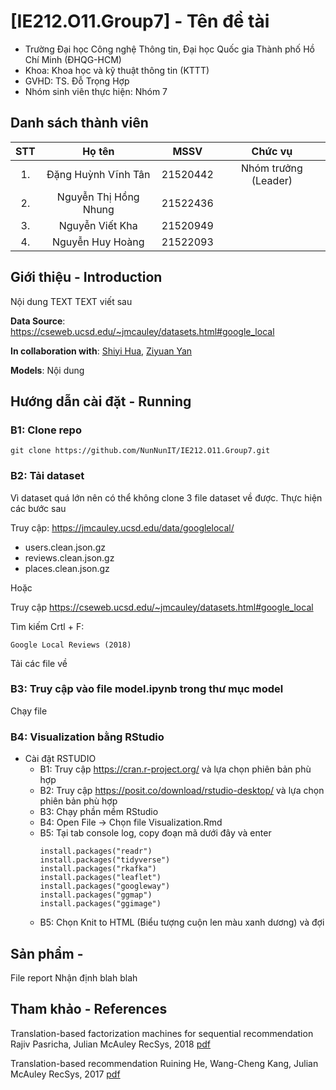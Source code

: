# [IE212.O11.Group7] - Tên đề tài

* Trường Đại học Công nghệ Thông tin, Đại học Quốc gia Thành phố Hồ Chí Minh (ĐHQG-HCM)
* Khoa: Khoa học và kỹ thuật thông tin (KTTT)
* GVHD: TS. Đỗ Trọng Hợp
* Nhóm sinh viên thực hiện: Nhóm 7

## Danh sách thành viên
|STT | Họ tên | MSSV| Chức vụ |
|:---:|:-------------:|:-----:|:-----:|
|1. 	| Đặng Huỳnh Vĩnh Tân | 21520442| Nhóm trưởng (Leader)|
|2. 	| Nguyễn Thị Hồng Nhung | 21522436
|3. 	| Nguyễn Viết Kha		|	21520949
|4.  | Nguyễn Huy Hoàng | 21522093

##  Giới thiệu - Introduction
Nội dung TEXT TEXT viết sau

**Data Source**: https://cseweb.ucsd.edu/~jmcauley/datasets.html#google_local

**In collaboration with**: [Shiyi Hua](https://www.linkedin.com/in/shiyi-letty-hua-2a7117129/), [Ziyuan Yan](https://www.linkedin.com/in/ziyuan-esther-yan-664732132/)

**Models**:
Nội dung

## Hướng dẫn cài đặt - Running
### B1: Clone repo 

```
git clone https://github.com/NunNunIT/IE212.O11.Group7.git  
```
### B2: Tải dataset
Vì dataset quá lớn nên có thể không clone 3 file dataset về được. Thực hiện các bước sau

Truy cập: https://jmcauley.ucsd.edu/data/googlelocal/
- users.clean.json.gz
- reviews.clean.json.gz
- places.clean.json.gz

Hoặc 

Truy cập https://cseweb.ucsd.edu/~jmcauley/datasets.html#google_local

Tìm kiếm Crtl + F: 
``` 
Google Local Reviews (2018) 
```
Tải các file về

### B3: Truy cập vào file model.ipynb trong thư mục model

Chạy file

### B4: Visualization bằng RStudio
- Cài đặt RSTUDIO
    - B1: Truy cập https://cran.r-project.org/ và lựa chọn phiên bản phù hợp
    - B2: Truy cập https://posit.co/download/rstudio-desktop/ và lựa chọn phiên bản phù hợp
    - B3: Chạy phần mềm RStudio
    - B4: Open File -> Chọn file Visualization.Rmd
    - B5: Tại tab console log, copy đoạn mã dưới đây và enter
      ```
      install.packages("readr")
      install.packages("tidyverse")
      install.packages("rkafka")
      install.packages("leaflet")
      install.packages("googleway")
      install.packages("ggmap")
      install.packages("ggimage")
      ```
    - B5: Chọn Knit to HTML (Biểu tượng cuộn len màu xanh dương) và đợi

## Sản phẩm - 
File report
Nhận định blah blah
 
## Tham khảo - References
Translation-based factorization machines for sequential recommendation
Rajiv Pasricha, Julian McAuley
RecSys, 2018
[pdf](https://cseweb.ucsd.edu/~jmcauley/pdfs/recsys18a.pdf)

Translation-based recommendation
Ruining He, Wang-Cheng Kang, Julian McAuley
RecSys, 2017
[pdf](https://cseweb.ucsd.edu/~jmcauley/pdfs/recsys17.pdf)
